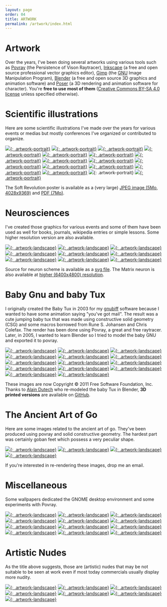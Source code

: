 ```yaml
---
layout: page
order: 04
title: ARTWORK
permalink: /artwork/index.html
---
```


# Artwork

Over the years, I've been doing several artworks using various tools such as
[Povray] (the Persistence of Vison Raytracer), [Inkscape] (a free and open
source professional vector graphics editor), [Gimp] (the [GNU] Image
Manipulation Program), [Blender] (a free and open source 3D graphics and
animation software) and [Poser] (a 3D rendering and animation software for
character). You're **free to use most of them**
([Creative Commons BY-SA 4.0 license][license] unless specified otherwise).

[license]: http://creativecommons.org/licenses/by-sa/4.0/


[Blender]: http://www.blender.org
[Povray]: http://www.povray.org
[Inkscape]: https://inkscape.org/en/
[Gimp]: https://www.gimp.org
[GNU]: https://www.gnu.org
[Poser]: http://my.smithmicro.com/poser-3d-animation-software.html

# Scientific illustrations

Here are some scientific illustrations I've made over the years for various
events or medias but mostly conferences I've organized or contributed to
organize.

[![]({{site.baseurl}}/thumbnails/SBDM-2017.png){: .artwork-portrait}]({{site.baseurl}}/images/SBDM-2017.pdf)
[![]({{site.baseurl}}/thumbnails/Poster-CapScience-Calculer.png){: .artwork-portrait}]({{site.baseurl}}/images/Poster-CapScience-Calculer.pdf)
[![]({{site.baseurl}}/thumbnails/Poster-CapScience-Comprendre.png){: .artwork-portrait}]({{site.baseurl}}/images/Poster-CapScience-Comprendre.pdf)
[![]({{site.baseurl}}/thumbnails/psyphine-2016.png){: .artwork-portrait}]({{site.baseurl}}/images/psyphine-2016.pdf)
[![]({{site.baseurl}}/thumbnails/psyphine.png){: .artwork-portrait}]({{site.baseurl}}/images/psyphine.pdf)
[![]({{site.baseurl}}/thumbnails/CorpsEtRobots-2012.png){: .artwork-portrait}]({{site.baseurl}}/images/CorpsEtRobots.pdf)
[![]({{site.baseurl}}/thumbnails/scipy-lecture-notes.png){: .artwork-portrait}]({{site.baseurl}}/images/scipy-lecture-notes.pdf)
[![]({{site.baseurl}}/thumbnails/Bodyware.png){: .artwork-portrait}]({{site.baseurl}}/images/Bodyware.pdf)
[![]({{site.baseurl}}/thumbnails/euroscipy-2015.png){: .artwork-portrait}]({{site.baseurl}}/images/euroscipy-2015.png)
[![]({{site.baseurl}}/thumbnails/euroscipy-2013.png){: .artwork-portrait}]({{site.baseurl}}/images/euroscipy-2013.png)
[![]({{site.baseurl}}/thumbnails/euroscipy-2012.png){: .artwork-portrait}]({{site.baseurl}}/images/euroscipy-2012.png)
[![]({{site.baseurl}}/thumbnails/cap-2012.png){: .artwork-portrait}]({{site.baseurl}}/images/cap-2012.png)
[![]({{site.baseurl}}/thumbnails/neurocomp-2011.png){: .artwork-portrait}]({{site.baseurl}}/images/neurocomp-2011.pdf)
[![]({{site.baseurl}}/thumbnails/neurocomp-2006.png){: .artwork-portrait}]({{site.baseurl}}/images/neurocomp-2006.png)
![]({{site.baseurl}}/thumbnails/workshop-2003.png){: .artwork-portrait}
[![]({{site.baseurl}}/thumbnails/GnuTuxSoftRevolution-v2.png){: .artwork-portrait}]({{site.baseurl}}/images/GnuTuxSoftRevolution-v2.png)

 The Soft Revolution poster is available as a (very large)
 [JPEG image (5Mo, 4028x9369)]({{site.baseurl}}/images/GnuTuxSoftRevolution-v2-Big.jpg) and
 [PDF (7Mo)]({{site.baseurl}}/images/GnuTuxSoftRevolution-v2-Big.pdf).
 

# Neurosciences

I've created those graphics for various events and some of them have been used
as well for books, journals, wikipedia entries or simple lessons. Some higher
resolution version are also available.

[![]({{site.baseurl}}/thumbnails/brain.png){: .artwork-landscape}]({{site.baseurl}}/images/brain.png)
[![]({{site.baseurl}}/thumbnails/NeuronMatrix.png){: .artwork-landscape}]({{site.baseurl}}/images/NeuronMatrix.png)
[![]({{site.baseurl}}/thumbnails/NeuronSEM.png){: .artwork-landscape}]({{site.baseurl}}/images/NeuronSEM.png)
[![]({{site.baseurl}}/thumbnails/NeuronTech.png){: .artwork-landscape}]({{site.baseurl}}/images/NeuronTech.png)
[![]({{site.baseurl}}/thumbnails/NeuronToon.png){: .artwork-landscape}]({{site.baseurl}}/images/NeuronToon.png)
[![]({{site.baseurl}}/thumbnails/NeuronSEM2.png){: .artwork-landscape}]({{site.baseurl}}/images/NeuronSEM2.png)
[![]({{site.baseurl}}/thumbnails/CCN.png){: .artwork-landscape}]({{site.baseurl}}/images/CCN.png)
[![]({{site.baseurl}}/thumbnails/Conditioning.png){: .artwork-landscape}]({{site.baseurl}}/images/Conditioning.pdf)
[![]({{site.baseurl}}/thumbnails/neuron.png){: .artwork-landscape}]({{site.baseurl}}/images/neuron.png)

Source for neuron scheme is available as a [svg file]({{site.baseurl}}/images/neuron.svg). The
Matrix neuron is also available at
[higher (6400x4800) resolution]({{site.baseurl}}/images/NeuronMatrix-6400x4800.png).



# Baby Gnu and baby Tux

I originally created the Baby Tux in 2003 for my [gnubiff] software because I wanted to have some animation saying "you've got mail". The result was a cute jumping baby tux that was made using constructive solid geometry (CSG) and some macros borrowed from Rune S. Johansen and Chris Colefax. The render has been done using Povray, a great and free raytracer. Later, in 2005, I wanted to learn Blender so I tried to model the baby GNU and exported it to povray.

[gnubiff]: http://gnubiff.sourceforge.net

[![]({{site.baseurl}}/thumbnails/BabyGnuAlpha.png){: .artwork-landscape}]({{site.baseurl}}/images/BabyGnuAlpha.png)
[![]({{site.baseurl}}/thumbnails/BabyTuxAlpha.png){: .artwork-landscape}]({{site.baseurl}}/images/BabyTuxAlpha.png)
[![]({{site.baseurl}}/thumbnails/BabyGnuBlack.png){: .artwork-landscape}]({{site.baseurl}}/images/BabyGnuBlack.png)
[![]({{site.baseurl}}/thumbnails/BabyTuxBlack.png){: .artwork-landscape}]({{site.baseurl}}/images/BabyTuxBlack.png)
[![]({{site.baseurl}}/thumbnails/BabyGnu.png){: .artwork-landscape}]({{site.baseurl}}/images/BabyGnu.png)
[![]({{site.baseurl}}/thumbnails/BabyTux.png){: .artwork-landscape}]({{site.baseurl}}/images/BabyTux.png)
[![]({{site.baseurl}}/thumbnails/BabyTuxSitAlpha.png){: .artwork-landscape}]({{site.baseurl}}/images/BabyTuxSitAlpha.png)
[![]({{site.baseurl}}/thumbnails/BabyTuxSitBlack.png){: .artwork-landscape}]({{site.baseurl}}/images/BabyTuxSitBlack.png)
[![]({{site.baseurl}}/thumbnails/BabyTuxSit.png){: .artwork-landscape}]({{site.baseurl}}/images/BabyTuxSit.png)
[![]({{site.baseurl}}/thumbnails/BabyGnu-svg.png){: .artwork-landscape}]({{site.baseurl}}/images/BabyGnu.svg)
[![]({{site.baseurl}}/thumbnails/BabyTux-svg.png){: .artwork-landscape}]({{site.baseurl}}/images/BabyTux.svg)
[![]({{site.baseurl}}/thumbnails/BabyGnuTuxBlack.jpg){: .artwork-landscape}]({{site.baseurl}}/images/BabyGnuTuxBlack.jpg)
[![]({{site.baseurl}}/thumbnails/BabyGnuTux.jpg){: .artwork-landscape}]({{site.baseurl}}/images/BabyGnuTux.jpg)
[![]({{site.baseurl}}/thumbnails/PrintedBabyGnu-BabyTux-1.jpg){: .artwork-landscape}]({{site.baseurl}}/images/PrintedBabyGnu-BabyTux-1.jpg)

These images are now Copyright © 2011 Free Software Foundation, Inc. Thanks to
[Alain Dutech](http://www.loria.fr/~dutech/accueil_fr.php) who re-modeled the
baby Tux in Blender, **3D printed versions** are available on
[GitHub](https://github.com/rougier/baby-gnu-tux).


# The Ancient Art of Go

Here are some images related to the ancient art of go. They've been produced
using povray and solid constructive geometry. The hardest part was certainly
goban feet which possess a very peculiar shape.

[![]({{site.baseurl}}/thumbnails/GoInTheMorning.jpg){: .artwork-landscape}]({{site.baseurl}}/images/GoInTheMorning.jpg)
[![]({{site.baseurl}}/thumbnails/GobanWired.jpg){: .artwork-landscape}]({{site.baseurl}}/images/GobanWired.jpg)
[![]({{site.baseurl}}/thumbnails/Goban.jpg){: .artwork-landscape}]({{site.baseurl}}/images/Goban.jpg)
[![]({{site.baseurl}}/thumbnails/Goban2.png){: .artwork-landscape}]({{site.baseurl}}/images/Goban2.png)

If you're interested in re-rendering these images, drop me an email.


# Miscellaneous

Some wallpapers dedicated the GNOME desktop environment and some experiments with
Povray.

[![]({{site.baseurl}}/thumbnails/GnomeFlower.jpg){: .artwork-landscape}]({{site.baseurl}}/images/GnomeFlower.jpg)
[![]({{site.baseurl}}/thumbnails/GnomeCloud.jpg){: .artwork-landscape}]({{site.baseurl}}/images/GnomeCloud.jpg)
[![]({{site.baseurl}}/thumbnails/GnomePebble.png){: .artwork-landscape}]({{site.baseurl}}/images/GnomePebble.png)
[![]({{site.baseurl}}/thumbnails/Glass.jpg){: .artwork-landscape}]({{site.baseurl}}/images/Glass.jpg)
[![]({{site.baseurl}}/thumbnails/PebbleStones.jpg){: .artwork-landscape}]({{site.baseurl}}/images/PebbleStones.jpg)
[![]({{site.baseurl}}/thumbnails/Chain.jpg){: .artwork-landscape}]({{site.baseurl}}/images/Chain.jpg)
[![]({{site.baseurl}}/thumbnails/Dunes.jpg){: .artwork-landscape}]({{site.baseurl}}/images/Dunes.jpg)
[![]({{site.baseurl}}/thumbnails/Sphere.jpg){: .artwork-landscape}]({{site.baseurl}}/images/Sphere.jpg)
[![]({{site.baseurl}}/thumbnails/Family.jpg){: .artwork-landscape}]({{site.baseurl}}/images/Family.jpg)
[![]({{site.baseurl}}/thumbnails/Ring.jpg){: .artwork-landscape}]({{site.baseurl}}/images/Ring.jpg)
[![]({{site.baseurl}}/thumbnails/Soledad.jpg){: .artwork-landscape}]({{site.baseurl}}/images/Soledad.jpg)
[![]({{site.baseurl}}/thumbnails/Mystery.jpg){: .artwork-landscape}]({{site.baseurl}}/images/Mystery.jpg)


# Artistic Nudes

As the title above suggests, those are (artistic) nudes that may be not
suitable to be seen at work even if most today commercials usually display more
nudity.

[![]({{site.baseurl}}/thumbnails/Victoria1.png){: .artwork-landscape}]({{site.baseurl}}/images/Victoria1.png)
[![]({{site.baseurl}}/thumbnails/Victoria2.png){: .artwork-landscape}]({{site.baseurl}}/images/Victoria2.png)
[![]({{site.baseurl}}/thumbnails/Victoria3.png){: .artwork-landscape}]({{site.baseurl}}/images/Victoria3.png)
[![]({{site.baseurl}}/thumbnails/Victoria4.png){: .artwork-landscape}]({{site.baseurl}}/images/Victoria4.png)
[![]({{site.baseurl}}/thumbnails/Venitian.png){: .artwork-landscape}]({{site.baseurl}}/images/Venitian.png)
[![]({{site.baseurl}}/thumbnails/Doorway.png){: .artwork-landscape}]({{site.baseurl}}/images/Doorway.png)
[![]({{site.baseurl}}/thumbnails/Aiko.png){: .artwork-landscape}]({{site.baseurl}}/images/Aiko.png)
